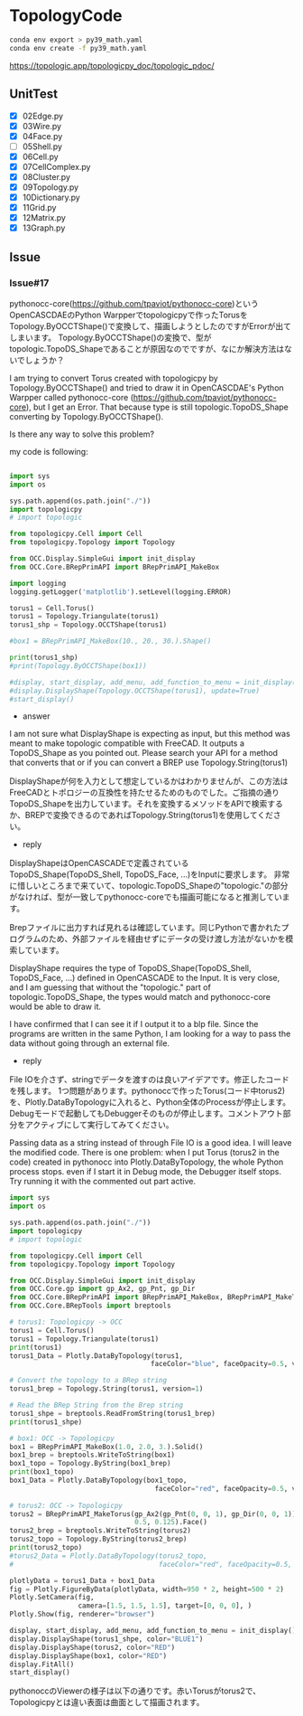 # TopologyCode

```bash
conda env export > py39_math.yaml
conda env create -f py39_math.yaml
```

<https://topologic.app/topologicpy_doc/topologic_pdoc/>

## UnitTest

- [x] 02Edge.py
- [x] 03Wire.py
- [x] 04Face.py
- [ ] 05Shell.py
- [x] 06Cell.py
- [x] 07CellComplex.py
- [x] 08Cluster.py
- [x] 09Topology.py
- [x] 10Dictionary.py
- [x] 11Grid.py
- [x] 12Matrix.py
- [x] 13Graph.py

## Issue

### Issue#17

pythonocc-core(<https://github.com/tpaviot/pythonocc-core>)というOpenCASCDAEのPython Warpperでtopologicpyで作ったTorusをTopology.ByOCCTShape()で変換して、描画しようとしたのですがErrorが出てしまいます。
Topology.ByOCCTShape()の変換で、型がtopologic.TopoDS_Shapeであることが原因なのでですが、なにか解決方法はないでしょうか？

I am trying to convert Torus created with topologicpy by Topology.ByOCCTShape() and tried to draw it in OpenCASCDAE's Python Warpper called pythonocc-core (<https://github.com/tpaviot/pythonocc-core>), but I get an Error.
That because type is still topologic.TopoDS_Shape converting by Topology.ByOCCTShape().

Is there any way to solve this problem?

my code is following:

```python

import sys
import os

sys.path.append(os.path.join("./"))
import topologicpy
# import topologic

from topologicpy.Cell import Cell
from topologicpy.Topology import Topology

from OCC.Display.SimpleGui import init_display
from OCC.Core.BRepPrimAPI import BRepPrimAPI_MakeBox

import logging
logging.getLogger('matplotlib').setLevel(logging.ERROR)

torus1 = Cell.Torus()
torus1 = Topology.Triangulate(torus1)
torus1_shp = Topology.OCCTShape(torus1)

#box1 = BRepPrimAPI_MakeBox(10., 20., 30.).Shape()

print(torus1_shp)
#print(Topology.ByOCCTShape(box1))

#display, start_display, add_menu, add_function_to_menu = init_display()
#display.DisplayShape(Topology.OCCTShape(torus1), update=True)
#start_display()
```

- answer

I am not sure what DisplayShape is expecting as input, but this method was meant to make topologic compatible with FreeCAD. It outputs a TopoDS_Shape as you pointed out. Please search your API for a method that converts that or if you can convert a BREP use Topology.String(torus1)

DisplayShapeが何を入力として想定しているかはわかりませんが、この方法はFreeCADとトポロジーの互換性を持たせるためのものでした。ご指摘の通りTopoDS_Shapeを出力しています。それを変換するメソッドをAPIで検索するか、BREPで変換できるのであればTopology.String(torus1)を使用してください。

- reply

DisplayShapeはOpenCASCADEで定義されているTopoDS_Shape(TopoDS_Shell, TopoDS_Face, ...)をInputに要求します。
非常に惜しいところまで来ていて、topologic.TopoDS_Shapeの"topologic."の部分がなければ、型が一致してpythonocc-coreでも描画可能になると推測しています。

Brepファイルに出力すれば見れるは確認しています。同じPythonで書かれたプログラムのため、外部ファイルを経由せずにデータの受け渡し方法がないかを模索しています。

DisplayShape requires the type of TopoDS_Shape(TopoDS_Shell, TopoDS_Face, ...) defined in OpenCASCADE to the Input.
It is very close, and I am guessing that without the "topologic." part of topologic.TopoDS_Shape, the types would match and pythonocc-core would be able to draw it.

I have confirmed that I can see it if I output it to a blp file. Since the programs are written in the same Python, I am looking for a way to pass the data without going through an external file.

- reply

File IOを介さず、stringでデータを渡すのは良いアイデアです。修正したコードを残します。
1つ問題があります。pythonoccで作ったTorus(コード中torus2)を、Plotly.DataByTopologyに入れると、Python全体のProcessが停止します。Debugモードで起動してもDebuggerそのものが停止します。コメントアウト部分をアクティブにして実行してみてください。

Passing data as a string instead of through File IO is a good idea. I will leave the modified code.
There is one problem: when I put Torus (torus2 in the code) created in pythonocc into Plotly.DataByTopology, the whole Python process stops. even if I start it in Debug mode, the Debugger itself stops. Try running it with the commented out part active.

```python
import sys
import os

sys.path.append(os.path.join("./"))
import topologicpy
# import topologic

from topologicpy.Cell import Cell
from topologicpy.Topology import Topology

from OCC.Display.SimpleGui import init_display
from OCC.Core.gp import gp_Ax2, gp_Pnt, gp_Dir
from OCC.Core.BRepPrimAPI import BRepPrimAPI_MakeBox, BRepPrimAPI_MakeTorus
from OCC.Core.BRepTools import breptools

# torus1: Topologicpy -> OCC
torus1 = Cell.Torus()
torus1 = Topology.Triangulate(torus1)
print(torus1)
torus1_Data = Plotly.DataByTopology(torus1,
                                   faceColor="blue", faceOpacity=0.5, vertexColor=2)

# Convert the topology to a BRep string
torus1_brep = Topology.String(torus1, version=1)

# Read the BRep String from the Brep string
torus1_shpe = breptools.ReadFromString(torus1_brep)
print(torus1_shpe)

# box1: OCC -> Topologicpy
box1 = BRepPrimAPI_MakeBox(1.0, 2.0, 3.).Solid()
box1_brep = breptools.WriteToString(box1)
box1_topo = Topology.ByString(box1_brep)
print(box1_topo)
box1_Data = Plotly.DataByTopology(box1_topo,
                                    faceColor="red", faceOpacity=0.5, vertexColor=2)
    
# torus2: OCC -> Topologicpy
torus2 = BRepPrimAPI_MakeTorus(gp_Ax2(gp_Pnt(0, 0, 1), gp_Dir(0, 0, 1)),
                               0.5, 0.125).Face()
torus2_brep = breptools.WriteToString(torus2)
torus2_topo = Topology.ByString(torus2_brep)
print(torus2_topo)
#torus2_Data = Plotly.DataByTopology(torus2_topo,
#                                    faceColor="red", faceOpacity=0.5, vertexColor=2)

plotlyData = torus1_Data + box1_Data
fig = Plotly.FigureByData(plotlyData, width=950 * 2, height=500 * 2)
Plotly.SetCamera(fig,
                 camera=[1.5, 1.5, 1.5], target=[0, 0, 0], )
Plotly.Show(fig, renderer="browser")

display, start_display, add_menu, add_function_to_menu = init_display()
display.DisplayShape(torus1_shpe, color="BLUE1")
display.DisplayShape(torus2, color="RED")
display.DisplayShape(box1, color="RED")
display.FitAll()
start_display()
```

pythonoccのViewerの様子は以下の通りです。赤いTorusがtorus2で、Topologicpyとは違い表面は曲面として描画されます。
